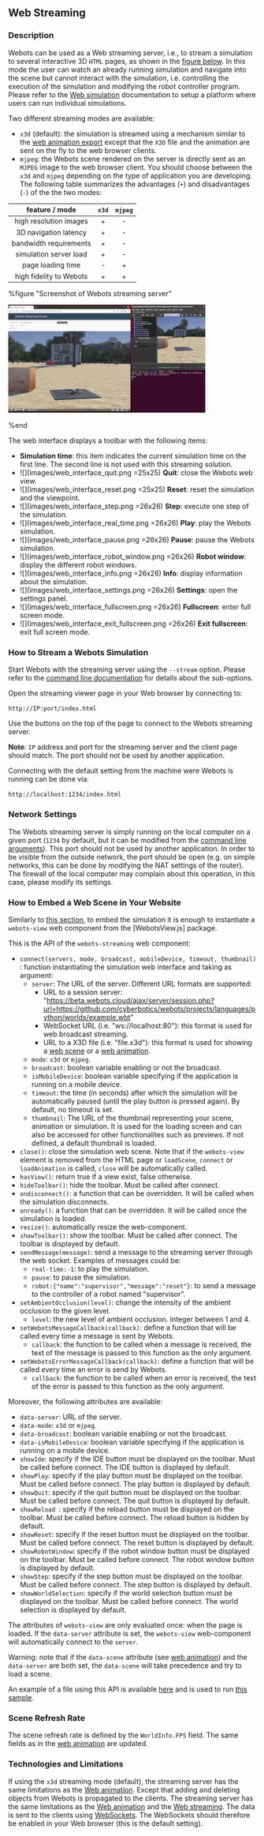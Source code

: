 ## Web Streaming

### Description

Webots can be used as a Web streaming server, i.e., to stream a simulation to several interactive 3D `HTML` pages, as shown in the [figure below](web-streaming.md#screenshot-of-webots-streaming-server).
In this mode the user can watch an already running simulation and navigate into the scene but cannot interact with the simulation, i.e. controlling the execution of the simulation and modifying the robot controller program.
Please refer to the [Web simulation](web-simulation.md) documentation to setup a platform where users can run individual simulations.

Two different streaming modes are available:
- `x3d` (default): the simulation is streamed using a mechanism similar to the [web animation export](web-animation.md) except that the `X3D` file and the animation are sent on the fly to the web browser clients.
- `mjpeg`: the Webots scene rendered on the server is directly sent as an `MJPEG` image to the web browser client.
You should choose between the `x3d` and `mjpeg` depending on the type of application you are developing.
The following table summarizes the advantages (`+`) and disadvantages (`-`) of the the two modes:

| feature / mode          | `x3d` | `mjpeg` |
|:-----------------------:|:-----:|:-------:|
| high resolution images  | +     | -       |
| 3D navigation latency   | +     | -       |
| bandwidth requirements  | +     | -       |
| simulation server load  | +     | -       |
| page loading time       | -     | +       |
| high fidelity to Webots | +     | +       |

%figure "Screenshot of Webots streaming server"

![streaming-server-screenshot.png](images/streaming-server-screenshot.thumbnail.jpg)

%end

The web interface displays a toolbar with the following items:

- **Simulation time**: this item indicates the current simulation time on the first line.
The second line is not used with this streaming solution.
- ![](images/web_interface_quit.png =25x25) **Quit**: close the Webots web view.
- ![](images/web_interface_reset.png =25x25) **Reset**: reset the simulation and the viewpoint.
- ![](images/web_interface_step.png =26x26) **Step**: execute one step of the simulation.
- ![](images/web_interface_real_time.png =26x26) **Play**: play the Webots simulation.
- ![](images/web_interface_pause.png =26x26) **Pause**: pause the Webots simulation.
- ![](images/web_interface_robot_window.png =26x26) **Robot window**: display the different robot windows.
- ![](images/web_interface_info.png =26x26) **Info**: display information about the simulation.
- ![](images/web_interface_settings.png =26x26) **Settings**: open the settings panel.
- ![](images/web_interface_fullscreen.png =26x26) **Fullscreen**: enter full screen mode.
- ![](images/web_interface_exit_fullscreen.png =26x26) **Exit fullscreen**: exit full screen mode.

### How to Stream a Webots Simulation

Start Webots with the streaming server using the `--stream` option.
Please refer to the [command line documentation](starting-webots.md#command-line-arguments) for details about the sub-options.

Open the streaming viewer page in your Web browser by connecting to:

```
http://IP:port/index.html
```

Use the buttons on the top of the page to connect to the Webots streaming server.

**Note**: `IP` address and port for the streaming server and the client page should match.
The port should not be used by another application.

Connecting with the default setting from the machine were Webots is running can be done via:
```
http://localhost:1234/index.html
```

### Network Settings

The Webots streaming server is simply running on the local computer on a given port (`1234` by default, but it can be modified from the [command line arguments](starting-webots.md#command-line-arguments)).
This port should not be used by another application.
In order to be visible from the outside network, the port should be open (e.g. on simple networks, this can be done by modifying the NAT settings of the router).
The firewall of the local computer may complain about this operation, in this case, please modify its settings.

### How to Embed a Web Scene in Your Website

Similarly to [this section](web-streaming.md#how-to-embed-a-web-scene-in-your-website), to embed the simulation it is enough to instantiate a `webots-view` web component from the [WebotsView.js] package.

This is the API of the `webots-streaming` web component:
* `connect(servers, mode, broadcast, mobileDevice, timeout, thumbnail) `: function instantiating the simulation web interface and taking as argument:
  * `server`: The URL of the server. Different URL formats are supported:
      * URL to a session server: "https://beta.webots.cloud/ajax/server/session.php?url=https://github.com/cyberbotics/webots/projects/languages/python/worlds/example.wbt"
      * WebSocket URL (i.e. "ws://localhost:80"): this format is used for web broadcast streaming.
      * URL to a X3D file (i.e. "file.x3d"): this format is used for showing a [web scene](web-scene.md) or a [web animation](web-animation.md).
  * `mode`: `x3d` or `mjpeg`.
  * `broadcast`: boolean variable enabling or not the broadcast.
  * `isMobileDevice`: boolean variable specifying if the application is running on a mobile device.
  * `timeout`: the time (in seconds) after which the simulation will be automatically paused (until the play button is pressed again). By default, no timeout is set.
  * `thumbnail`: The URL of the thumbnail representing your scene, animation or simulation. It is used for the loading screen and can also be accessed for other functionalites such as previews. If not defined, a default thumbnail is loaded.
* `close()`: close the simulation web scene. Note that if the `webots-view` element is removed from the HTML page or `loadScene`, `connect` or `loadAnimation` is called, `close` will be automatically called.
* `hasView()`: return true if a view exist, false otherwise.
* `hideToolbar()`: hide the toolbar. Must be called after connect.
* `ondisconnect()`: a function that can be overridden. It will be called when the simulation disconnects.
* `onready()`: a function that can be overridden. It will be called once the simulation is loaded.
* `resize()`: automatically resize the web-component.
* `showToolbar()`: show the toolbar. Must be called after connect. The toolbar is displayed by default.
* `sendMessage(message)`: send a message to the streaming server through the web socket. Examples of messages could be:
    * `real-time:-1`: to play the simulation.
    * `pause`: to pause the simulation.
    * `robot:{"name":"supervisor","message":"reset"}`: to send a message to the controller of a robot named "supervisor".
* `setAmbientOcclusion(level)`: change the intensity of the ambient occlusion to the given level.
    * `level`: the new level of ambient occlusion. Integer between 1 and 4.
* `setWebotsMessageCallback(callback)`: define a function that will be called every time a message is sent by Webots.
    * `callback`: the function to be called when a message is received, the text of the message is passed to this function as the only argument.
* `setWebotsErrorMessageCallback(callback)`: define a function that will be called every time an error is send by Webots.
    * `callback`: the function to be called when an error is received, the text of the error is passed to this function as the only argument.

Moreover, the following attributes are available:
* `data-server`: URL of the server.
* `data-mode`: `x3d` or `mjpeg`.
* `data-broadcast`: boolean variable enabling or not the broadcast.
* `data-isMobileDevice`: boolean variable specifying if the application is running on a mobile device.
* `showIde`: specify if the IDE button must be displayed on the toolbar. Must be called before connect. The IDE button is displayed by default.
* `showPlay`: specify if the play button must be displayed on the toolbar. Must be called before connect. The play button is displayed by default.
* `showQuit`: specify if the quit button must be displayed on the toolbar. Must be called before connect. The quit button is displayed by default.
* `showReload `: specify if the reload button must be displayed on the toolbar. Must be called before connect. The reload button is hidden by default.
* `showReset`: specify if the reset button must be displayed on the toolbar. Must be called before connect. The reset button is displayed by default.
* `showRobotWindow`: specify if the robot window button must be displayed on the toolbar. Must be called before connect. The robot window button is displayed by default.
* `showStep`: specify if the step button must be displayed on the toolbar. Must be called before connect. The step button is displayed by default.
* `showWorldSelection`: specify if the world selection button must be displayed on the toolbar. Must be called before connect. The world selection is displayed by default.

The attributes of `webots-view` are only evaluated once: when the page is loaded. If the `data-server` attribute is set, the `webots-view` web-component will automatically connect to the `server`.

Warning: note that if the `data-scene` attribute (see [web animation](web-animation.md)) and the `data-server` are both set, the `data-scene` will take precedence and try to load a scene.

An example of a file using this API is available [here](https://cyberbotics1.epfl.ch/open-roberta/setup_viewer.js) and is used to run [this sample](https://cyberbotics1.epfl.ch/open-roberta/).

### Scene Refresh Rate

The scene refresh rate is defined by the `WorldInfo.FPS` field.
The same fields as in the [web animation](web-animation.md#limitations) are updated.

### Technologies and Limitations

If using the `x3d` streaming mode (default), the streaming server has the same limitations as the [Web animation](web-animation.md#limitations).
Except that adding and deleting objects from Webots is propagated to the clients.
The streaming server has the same limitations as the [Web animation](web-animation.md#remarks-on-the-used-technologies-and-their-limitations) and the [Web streaming](web-streaming.md#limitations).
The data is sent to the clients using [WebSockets](https://www.websocket.org/).
The WebSockets should therefore be enabled in your Web browser (this is the default setting).

